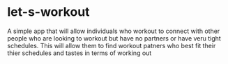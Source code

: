 # let-s-workout

A simple app that will allow individuals who workout to connect with other people who are looking to workout but have no partners or have veru tight schedules. This will allow them to find workout patners who best fit their thier schedules and tastes in terms of working out 
